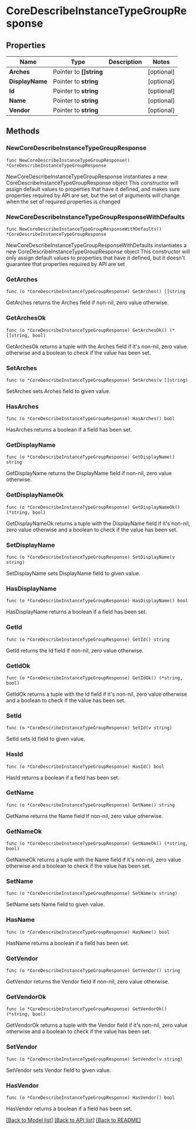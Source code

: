 # CoreDescribeInstanceTypeGroupResponse

## Properties

Name | Type | Description | Notes
------------ | ------------- | ------------- | -------------
**Arches** | Pointer to **[]string** |  | [optional] 
**DisplayName** | Pointer to **string** |  | [optional] 
**Id** | Pointer to **string** |  | [optional] 
**Name** | Pointer to **string** |  | [optional] 
**Vendor** | Pointer to **string** |  | [optional] 

## Methods

### NewCoreDescribeInstanceTypeGroupResponse

`func NewCoreDescribeInstanceTypeGroupResponse() *CoreDescribeInstanceTypeGroupResponse`

NewCoreDescribeInstanceTypeGroupResponse instantiates a new CoreDescribeInstanceTypeGroupResponse object
This constructor will assign default values to properties that have it defined,
and makes sure properties required by API are set, but the set of arguments
will change when the set of required properties is changed

### NewCoreDescribeInstanceTypeGroupResponseWithDefaults

`func NewCoreDescribeInstanceTypeGroupResponseWithDefaults() *CoreDescribeInstanceTypeGroupResponse`

NewCoreDescribeInstanceTypeGroupResponseWithDefaults instantiates a new CoreDescribeInstanceTypeGroupResponse object
This constructor will only assign default values to properties that have it defined,
but it doesn't guarantee that properties required by API are set

### GetArches

`func (o *CoreDescribeInstanceTypeGroupResponse) GetArches() []string`

GetArches returns the Arches field if non-nil, zero value otherwise.

### GetArchesOk

`func (o *CoreDescribeInstanceTypeGroupResponse) GetArchesOk() (*[]string, bool)`

GetArchesOk returns a tuple with the Arches field if it's non-nil, zero value otherwise
and a boolean to check if the value has been set.

### SetArches

`func (o *CoreDescribeInstanceTypeGroupResponse) SetArches(v []string)`

SetArches sets Arches field to given value.

### HasArches

`func (o *CoreDescribeInstanceTypeGroupResponse) HasArches() bool`

HasArches returns a boolean if a field has been set.

### GetDisplayName

`func (o *CoreDescribeInstanceTypeGroupResponse) GetDisplayName() string`

GetDisplayName returns the DisplayName field if non-nil, zero value otherwise.

### GetDisplayNameOk

`func (o *CoreDescribeInstanceTypeGroupResponse) GetDisplayNameOk() (*string, bool)`

GetDisplayNameOk returns a tuple with the DisplayName field if it's non-nil, zero value otherwise
and a boolean to check if the value has been set.

### SetDisplayName

`func (o *CoreDescribeInstanceTypeGroupResponse) SetDisplayName(v string)`

SetDisplayName sets DisplayName field to given value.

### HasDisplayName

`func (o *CoreDescribeInstanceTypeGroupResponse) HasDisplayName() bool`

HasDisplayName returns a boolean if a field has been set.

### GetId

`func (o *CoreDescribeInstanceTypeGroupResponse) GetId() string`

GetId returns the Id field if non-nil, zero value otherwise.

### GetIdOk

`func (o *CoreDescribeInstanceTypeGroupResponse) GetIdOk() (*string, bool)`

GetIdOk returns a tuple with the Id field if it's non-nil, zero value otherwise
and a boolean to check if the value has been set.

### SetId

`func (o *CoreDescribeInstanceTypeGroupResponse) SetId(v string)`

SetId sets Id field to given value.

### HasId

`func (o *CoreDescribeInstanceTypeGroupResponse) HasId() bool`

HasId returns a boolean if a field has been set.

### GetName

`func (o *CoreDescribeInstanceTypeGroupResponse) GetName() string`

GetName returns the Name field if non-nil, zero value otherwise.

### GetNameOk

`func (o *CoreDescribeInstanceTypeGroupResponse) GetNameOk() (*string, bool)`

GetNameOk returns a tuple with the Name field if it's non-nil, zero value otherwise
and a boolean to check if the value has been set.

### SetName

`func (o *CoreDescribeInstanceTypeGroupResponse) SetName(v string)`

SetName sets Name field to given value.

### HasName

`func (o *CoreDescribeInstanceTypeGroupResponse) HasName() bool`

HasName returns a boolean if a field has been set.

### GetVendor

`func (o *CoreDescribeInstanceTypeGroupResponse) GetVendor() string`

GetVendor returns the Vendor field if non-nil, zero value otherwise.

### GetVendorOk

`func (o *CoreDescribeInstanceTypeGroupResponse) GetVendorOk() (*string, bool)`

GetVendorOk returns a tuple with the Vendor field if it's non-nil, zero value otherwise
and a boolean to check if the value has been set.

### SetVendor

`func (o *CoreDescribeInstanceTypeGroupResponse) SetVendor(v string)`

SetVendor sets Vendor field to given value.

### HasVendor

`func (o *CoreDescribeInstanceTypeGroupResponse) HasVendor() bool`

HasVendor returns a boolean if a field has been set.


[[Back to Model list]](../README.md#documentation-for-models) [[Back to API list]](../README.md#documentation-for-api-endpoints) [[Back to README]](../README.md)


